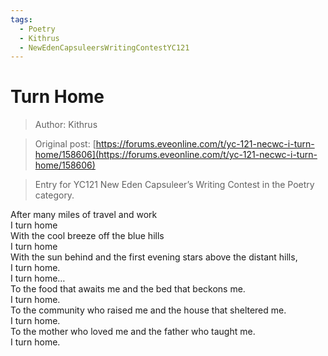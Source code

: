 ```yaml
---
tags:
  - Poetry
  - Kithrus
  - NewEdenCapsuleersWritingContestYC121
---
```


# Turn Home

> Author: Kithrus

> Original post: [https://forums.eveonline.com/t/yc-121-necwc-i-turn-home/158606](https://forums.eveonline.com/t/yc-121-necwc-i-turn-home/158606)

> Entry for YC121 New Eden Capsuleer’s Writing Contest in the Poetry category.


After many miles of travel and work<br>
I turn home<br>
With the cool breeze off the blue hills<br>
I turn home<br>
With the sun behind and the first evening stars above the distant hills,<br>
I turn home.<br>
I turn home…<br>
To the food that awaits me and the bed that beckons me.<br>
I turn home.<br>
To the community who raised me and the house that sheltered me.<br>
I turn home.<br>
To the mother who loved me and the father who taught me.<br>
I turn home.